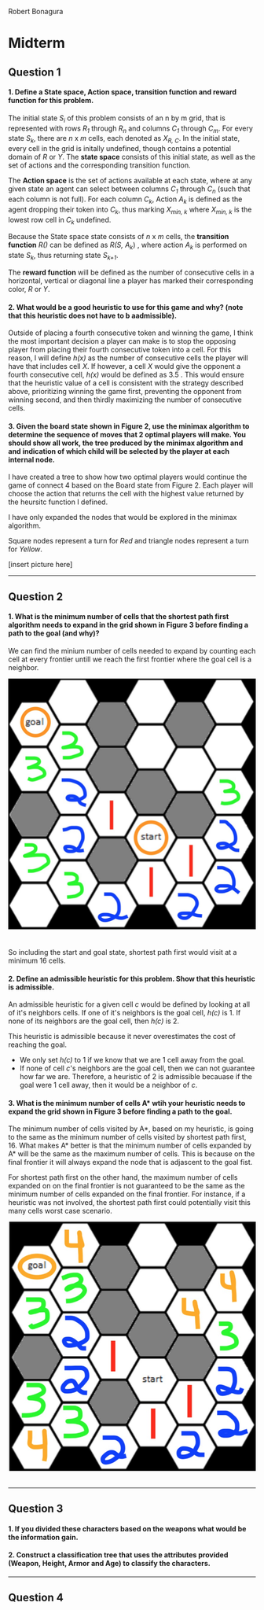 Robert Bonagura
# Midterm
## Question 1
#### 1. Define a State space, Action space, transition function and reward function for this problem.

The initial state *S<sub>i</sub>* of this problem consists of an n by m grid, that is represented with rows *R<sub>1</sub>* through *R<sub>n</sub>* and columns *C<sub>1</sub>* through *C<sub>m</sub>*. For every state *S<sub>k</sub>*, there are *n* x *m* cells, each denoted as *X<sub>R, C</sub>*. In the initial state, every cell in the grid is initally undefined, though contains a potential domain of *R* or *Y*. The **state space** consists of this initial state, as well as the set of actions and the corresponding transition function.

The **Action space** is the set of actions available at each state, where at any given state an agent can select between columns *C<sub>1</sub>* through *C<sub>n</sub>* (such that each column is not full). For each column *C<sub>k</sub>*, Action *A<sub>k</sub>* is defined as the agent dropping their token into *C<sub>k</sub>*, thus marking *X<sub>min, k</sub>* where *X<sub>min, k</sub>* is the lowest row cell in *C<sub>k</sub>* undefined.

Because the State space state consists of *n* x *m* cells, the **transition function** *R()* can be defined as *R(S, A<sub>k</sub>*) , where action *A<sub>k</sub>* is performed on state *S<sub>k</sub>*, thus returning state *S<sub>k+1</sub>*.

The **reward function** will be defined as the number of consecutive cells in a horizontal, vertical or diagonal line a player has marked their corresponding color, *R* or *Y*.

#### 2. What would be a good heuristic to use for this game and why? (note that this heuristic does not have to b aadmissible).

Outside of placing a fourth consecutive token and winning the game, I think the most important decision a player can make is to stop the opposing player from placing their fourth consecutive token into a cell. For this reason, I will define *h(x)* as the number of consecutive cells the player will have that includes cell *X*. If however, a cell *X* would give the opponent a fourth consecutive cell, *h(x)* would be defined as 3.5 . This would ensure that the heuristic value of a cell is consistent with the strategy described above, prioritizing winning the game first, preventing the opponent from winning second, and then thirdly maximizing the number of consecutive cells.

#### 3. Given the board state shown in Figure 2, use the minimax algorithm to determine the sequence of moves that 2 optimal players will make. You should show all work, the tree produced by the minimax algorithm and and indication of which child will be selected by the player at each internal node.

I have created a tree to show how two optimal players would continue the game of connect 4 based on the Board state from Figure 2. Each player will choose the action that returns the cell with the highest value returned by the heursitc function I defined. 

I have only expanded the nodes that would be explored in the minimax algorithm.

Square nodes represent a turn for *Red* and triangle nodes represent a turn for *Yellow*.

[insert picture here]

---
## Question 2
#### 1. What is the minimum number of cells that the shortest path first algorithm needs to expand in the grid shown in Figure 3 before finding a path to the goal (and why)?

We can find the minium number of cells needed to expand by counting each cell at every frontier untill we reach the first frontier where the goal cell is a neighbor.

![](./Question2-1.jpg)
<br>
<br>
<br>
So including the start and goal state, shortest path first would visit at a minimum 16 cells.

#### 2. Define an admissible heuristic for this problem. Show that this heuristic is admissible.

An admissible heuristic for a given cell *c* would be defined by looking at all of it's neighbors cells. If one of it's neighbors is the goal cell, *h(c)* is 1. If none of its neighbors are the goal cell, then *h(c)* is 2.

This heuristic is admissible because it never overestimates the cost of reaching the goal. 
* We only set *h(c)* to 1 if we know that we are 1 cell away from the goal.
* If none of cell *c*'s neighbors are the goal cell, then we can not guarantee how far we are. Therefore, a heuristic of 2 is admissible becauase if the goal were 1 cell away, then it would be a neighbor of *c*.

#### 3. What is the minimum number of cells A* wtih your heuristic needs to expand the grid shown in Figure 3 before finding a path to the goal.

The minimum number of cells visited by A*, based on my heuristic, is going to the same as the minimum number of cells visited by shortest path first, 16. What makes A* better is that the minimum number of cells expanded by A* will be the same as the maximum number of cells. This is because on the final frontier it will always expand the node that is adjascent to the goal fist.

For shortest path first on the other hand, the maximum number of cells expanded on on the final frontier is not guaranteed to be the same as the minimum number of cells expanded on the final frontier. For instance, if a heuristic was not involved, the shortest path first could potentially visit this many cells worst case scenario.

![](./Question2-3.jpg)
<br>
<br>

---
## Question 3
#### 1. If you divided these characters based on the weapons what would be the information gain.

#### 2. Construct a classification tree that uses the attributes provided (Weapon, Height, Armor and Age) to classify the characters.

---
## Question 4

